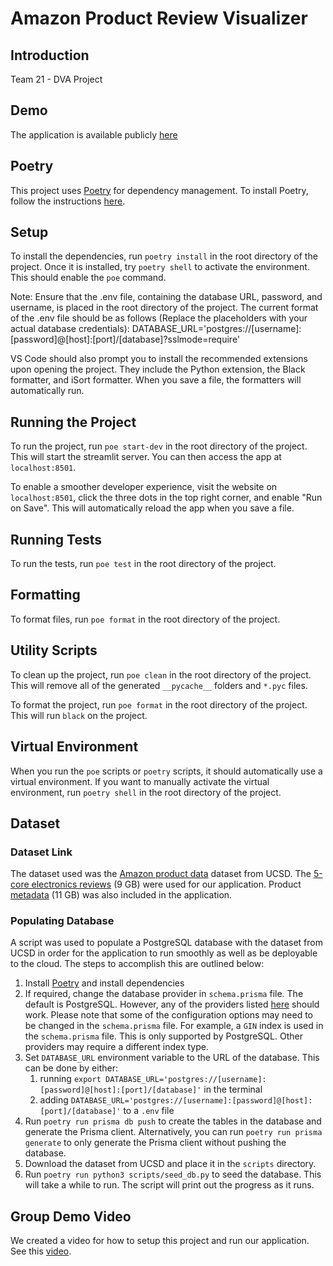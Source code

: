 # Amazon Product Review Visualizer

## Introduction

Team 21 - DVA Project

## Demo

The application is available publicly [here](https://amazon-review-viz.streamlit.app/)

## Poetry

This project uses [Poetry](https://python-poetry.org/) for dependency management. To install Poetry, follow the instructions [here](https://python-poetry.org/docs/#installation).

## Setup

To install the dependencies, run `poetry install` in the root directory of the project. Once it is installed, try `poetry shell` to activate the environment. This should enable the `poe` command.

Note: Ensure that the .env file, containing the database URL, password, and username, is placed in the root directory of the project. The current format of the .env file should be as follows (Replace the placeholders with your actual database credentials):
DATABASE_URL='postgres://[username]:[password]@[host]:[port]/[database]?sslmode=require'

VS Code should also prompt you to install the recommended extensions upon opening the project. They include the Python extension, the Black formatter, and iSort formatter. When you save a file, the formatters will automatically run.

## Running the Project

To run the project, run `poe start-dev` in the root directory of the project. This will start the streamlit server. You can then access the app at `localhost:8501`.

To enable a smoother developer experience, visit the website on `localhost:8501`, click the three dots in the top right corner, and enable "Run on Save". This will automatically reload the app when you save a file.

## Running Tests

To run the tests, run `poe test` in the root directory of the project.

## Formatting

To format files, run `poe format` in the root directory of the project.

## Utility Scripts

To clean up the project, run `poe clean` in the root directory of the project. This will remove all of the generated `__pycache__` folders and `*.pyc` files.

To format the project, run `poe format` in the root directory of the project. This will run `black` on the project.

## Virtual Environment

When you run the `poe` scripts or `poetry` scripts, it should automatically use a virtual environment. If you want to manually activate the virtual environment, run `poetry shell` in the root directory of the project.

## Dataset

### Dataset Link

The dataset used was the [Amazon product data](https://cseweb.ucsd.edu/~jmcauley/datasets/amazon/links.html) dataset from UCSD. The [5-core electronics reviews](http://snap.stanford.edu/data/amazon/productGraph/categoryFiles/reviews_Electronics_5.json.gz) (9 GB) were used for our application. Product [metadata](http://snap.stanford.edu/data/amazon/productGraph/metadata.json.gz) (11 GB) was also included in the application.

### Populating Database

A script was used to populate a PostgreSQL database with the dataset from UCSD in order for the application to run smoothly as well as be deployable to the cloud. The steps to accomplish this are outlined below:

1. Install [Poetry](#setup) and install dependencies
2. If required, change the database provider in `schema.prisma` file. The default is PostgreSQL. However, any of the providers listed [here](https://www.prisma.io/docs/reference/database-reference/supported-databases) should work. Please note that some of the configuration options may need to be changed in the `schema.prisma` file. For example, a `GIN` index is used in the `schema.prisma` file. This is only supported by PostgreSQL. Other providers may require a different index type.
3. Set `DATABASE_URL` environment variable to the URL of the database. This can be done by either:
   1. running `export DATABASE_URL='postgres://[username]:[password]@[host]:[port]/[database]'` in the terminal
   2. adding `DATABASE_URL='postgres://[username]:[password]@[host]:[port]/[database]'` to a `.env` file
4. Run `poetry run prisma db push` to create the tables in the database and generate the Prisma client. Alternatively, you can run `poetry run prisma generate` to only generate the Prisma client without pushing the database.
5. Download the dataset from UCSD and place it in the `scripts` directory.
6. Run `poetry run python3 scripts/seed_db.py` to seed the database. This will take a while to run. The script will print out the progress as it runs.

## Group Demo Video

We created a video for how to setup this project and run our application. See this [video](https://youtu.be/2Uk9yU0pOgk).
